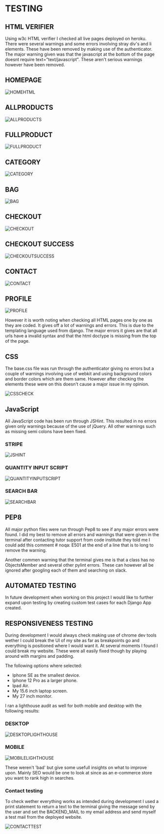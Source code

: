# TESTING

## HTML VERIFIER

Using w3c HTML verifier I checked all live pages deployed on heroku. There were several warnings and some errors involving stray div's and li elements. These have been removed by making use of the authenticator.
The major warning given was that the javascript at the bottom of the page doesnt require text="text/javascript". These aren't serious warnings however have been removed.

## HOMEPAGE

![HOMEHTML](readme/images/homepagehtml.jpg)

## ALLPRODUCTS

![ALLPRODUCTS](readme/images/allproductshtml.jpg)

## FULLPRODUCT

![FULLPRODUCT](readme/images/fullproducthtml.jpg)

## CATEGORY

![CATEGORY](readme/images/categoryhtml.jpg)

## BAG

![BAG](readme/images/baghtml.jpg)

## CHECKOUT

![CHECKOUT](readme/images/checkouthtml.jpg)

## CHECKOUT SUCCESS

![CHECKOUTSUCCESS](readme/images/checkoutsuccesshtml.jpg)

## CONTACT

![CONTACT](readme/images/checkoutsuccesshtml.jpg)

## PROFILE

![PROFILE](readme/images/profilehtml.jpg)

However it is worth noting when checking all HTML pages one by one as they are coded. It gives off a lot of warnings and errors. This is due to the templating language used from django.
The major errors it gives are that all urls have a invalid syntax and that the html doctype is missing from the top of the page.


## CSS 

The base.css file was run through the authenticator giving no errors but a couple of warnings involving use of webkit and using background colors and border colors which are them same. However after checking the elements these were on this
doesn't cause a major issue in my opinion.

![CSSCHECK](readme/images/csscheck.jpg)

## JavaScript

All JavaScript code has been run through JSHint.
This resulted in no errors given only warnings because of the use of jQuery.
All other warnings such as missing semi colons have been fixed.

### STRIPE

![JSHINT](readme/images/jshintstripe.jpg)

### QUANTITY INPUT SCRIPT

![QUANTITYINPUTSCRIPT](readme/images/qntyinputcheck.jpg)

### SEARCH BAR

![SEARCHBAR](readme/images/searchbarjshint.jpg)

## PEP8

All major python files were run through Pep8 to see if any major errors were found.
I did my best to remove all errors and warnings that were given in the terminal after contacting tutor support from code institute they told me I could add this comment  # noqa: E501 at the end of a line that is to long
to remove the warning. 

Another commen warning that the terminal gives me is that a class has no ObjectsMember and several other pylint errors. These can however all be ignored after googling each of them and searching on slack.

## AUTOMATED TESTING

In future development when working on this project I would like to further expand upon testing by creating custom test cases for each Django App created.


## RESPONSIVENESS TESTING

During development I would always check making use of chrome dev tools wether I could break the UI of my site as far as breakpoints go and everything is positioned where I would want it.
At several moments I found I could break my website. These were all easily fixed though by playing around with margins and padding.

The following options where selected:

- Iphone SE as the smallest device.
- Iphone 12 Pro as a larger phone.
- Ipad Air.
- My 15.6 inch laptop screen.
- My 27 inch monitor.

I ran a lighthouse audit as well for both mobile and desktop with the following results:

### DESKTOP

![DESKTOPLIGHTHOUSE](readme/images/lighthousedesktop.jpg)

### MOBILE

![MOBILELIGHTHOUSE](readme/images/mobilelighthouse.jpg)

These weren't 'bad' but give some usefull insights on what to improve upon. Mainly SEO would be one to look at since as an e-commerce store you want to rank high in searches.


### Contact testing

To check wether everything works as intended during development I used a print statement to return a text to the terminal giving the message send by the user and set
the BACKEND_MAIL to my email address and send myself a test mail from the deployed website.

![CONTACTTEST](readme/images/contacttest.jpg)